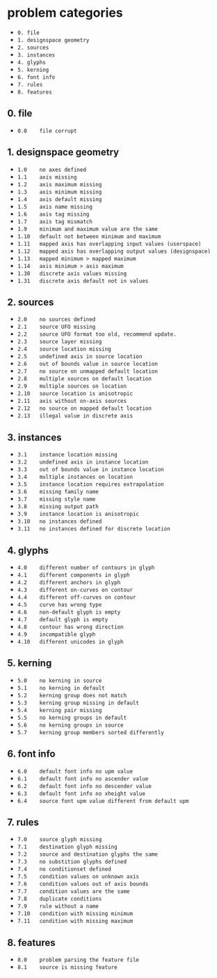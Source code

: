 # problem categories
  * `0. file`
  * `1. designspace geometry`
  * `2. sources`
  * `3. instances`
  * `4. glyphs`
  * `5. kerning`
  * `6. font info`
  * `7. rules`
  * `8. features`

## 0. file

  * `0.0	file corrupt`

## 1. designspace geometry

  * `1.0	no axes defined`
  * `1.1	axis missing`
  * `1.2	axis maximum missing`
  * `1.3	axis minimum missing`
  * `1.4	axis default missing`
  * `1.5	axis name missing`
  * `1.6	axis tag missing`
  * `1.7	axis tag mismatch`
  * `1.9	minimum and maximum value are the same`
  * `1.10	default not between minimum and maximum`
  * `1.11	mapped axis has overlapping input values (userspace)`
  * `1.12	mapped axis has overlapping output values (designspace)`
  * `1.13	mapped minimum > mapped maximum`
  * `1.14	axis minimum > axis maximum`
  * `1.30	discrete axis values missing`
  * `1.31	discrete axis default not in values`

## 2. sources

  * `2.0	no sources defined`
  * `2.1	source UFO missing`
  * `2.2	source UFO format too old, recommend update.`
  * `2.3	source layer missing`
  * `2.4	source location missing`
  * `2.5	undefined axis in source location`
  * `2.6	out of bounds value in source location`
  * `2.7	no source on unmapped default location`
  * `2.8	multiple sources on default location`
  * `2.9	multiple sources on location`
  * `2.10	source location is anisotropic`
  * `2.11	axis without on-axis sources`
  * `2.12	no source on mapped default location`
  * `2.13	illegal value in discrete axis`

## 3. instances

  * `3.1	instance location missing`
  * `3.2	undefined axis in instance location`
  * `3.3	out of bounds value in instance location`
  * `3.4	multiple instances on location`
  * `3.5	instance location requires extrapolation`
  * `3.6	missing family name`
  * `3.7	missing style name`
  * `3.8	missing output path`
  * `3.9	instance location is anisotropic`
  * `3.10	no instances defined`
  * `3.11	no instances defined for discrete location`

## 4. glyphs

  * `4.0	different number of contours in glyph`
  * `4.1	different components in glyph`
  * `4.2	different anchors in glyph`
  * `4.3	different on-curves on contour`
  * `4.4	different off-curves on contour`
  * `4.5	curve has wrong type`
  * `4.6	non-default glyph is empty`
  * `4.7	default glyph is empty`
  * `4.8	contour has wrong direction`
  * `4.9	incompatible glyph`
  * `4.10	different unicodes in glyph`

## 5. kerning

  * `5.0	no kerning in source`
  * `5.1	no kerning in default`
  * `5.2	kerning group does not match`
  * `5.3	kerning group missing in default`
  * `5.4	kerning pair missing`
  * `5.5	no kerning groups in default`
  * `5.6	no kerning groups in source`
  * `5.7	kerning group members sorted differently`

## 6. font info

  * `6.0	default font info no upm value`
  * `6.1	default font info no ascender value`
  * `6.2	default font info no descender value`
  * `6.3	default font info no xheight value`
  * `6.4	source font upm value different from default upm`

## 7. rules

  * `7.0	source glyph missing`
  * `7.1	destination glyph missing`
  * `7.2	source and destination glyphs the same`
  * `7.3	no substition glyphs defined`
  * `7.4	no conditionset defined`
  * `7.5	condition values on unknown axis`
  * `7.6	condition values out of axis bounds`
  * `7.7	condition values are the same`
  * `7.8	duplicate conditions`
  * `7.9	rule without a name`
  * `7.10	condition with missing minimum`
  * `7.11	condition with missing maximum`

## 8. features

  * `8.0	problem parsing the feature file`
  * `8.1	source is missing feature`